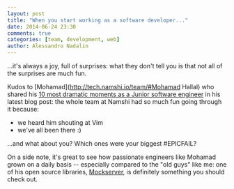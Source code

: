 ```yaml
---
layout: post
title: "When you start working as a software developer..."
date: 2014-06-24 23:30
comments: true
categories: [team, development, web]
author: Alessandro Nadalin
---
```


...it's always a joy, full of surprises: what they don't tell you
is that not all of the surprises are much fun.

<!-- more -->

Kudos to [Mohamad](http://tech.namshi.io/team/#Mohamad Hallal)
who shared his [10 most dramatic moments as a Junior software engineer](http://mohdhallal.github.io/blog/2014/06/18/my-top-10-junior-developer-pitfalls/)
in his latest blog post: the whole team at Namshi had so much fun going through
it because:

* we heard him shouting at Vim
* we've all been there :)

...and what about you? Which ones were your biggest #EPICFAIL?

On a side note, it's great to see how passionate engineers like
Mohamad grown on a daily basis -- especially compared to the
"old guys" like me: one of his open source libraries,
[Mockserver](https://github.com/namshi/mockserver),
is definitely something you should check out.
